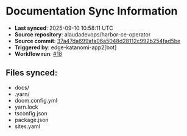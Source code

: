 # Documentation Sync Information

- **Last synced**: 2025-09-10 10:58:11 UTC
- **Source repository**: alaudadevops/harbor-ce-operator
- **Source commit**: [37a47da699afa06a5048d28112c992b254fad5be](https://github.com/alaudadevops/harbor-ce-operator/commit/37a47da699afa06a5048d28112c992b254fad5be)
- **Triggered by**: edge-katanomi-app2[bot]
- **Workflow run**: [#18](https://github.com/alaudadevops/harbor-ce-operator/actions/runs/17611569573)

## Files synced:
- docs/
- .yarn/
- doom.config.yml
- yarn.lock
- tsconfig.json
- package.json
- sites.yaml
